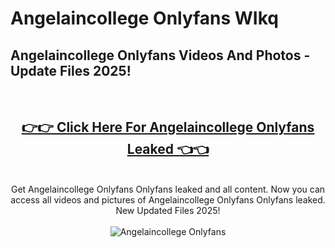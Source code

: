 # Angelaincollege Onlyfans WIkq

<h2>Angelaincollege Onlyfans Videos And Photos - Update Files 2025!</h2>
<br>
<div align="center">
<h2><a href="https://213.232.235.80/live/video.php?q=angelaincollege-onlyfans" rel="nofollow">👉👉 Click Here For Angelaincollege Onlyfans Leaked 👈👈</a></h2>

<br>
Get Angelaincollege Onlyfans Onlyfans leaked and all content. Now you can access all videos and pictures of Angelaincollege Onlyfans Onlyfans leaked. New Updated Files 2025!
<br>
<br>
<a href="https://213.232.235.80/live/video.php?q=angelaincollege-onlyfans" rel="nofollow" data-target="animated-image.originalLink"><img src="https://i.imgur.com/dJHk4Zq.gif" alt="Angelaincollege Onlyfans" style="max-width: 100%; display: inline-block;" data-target="animated-image.originalImage"></a>
</div>
<br>